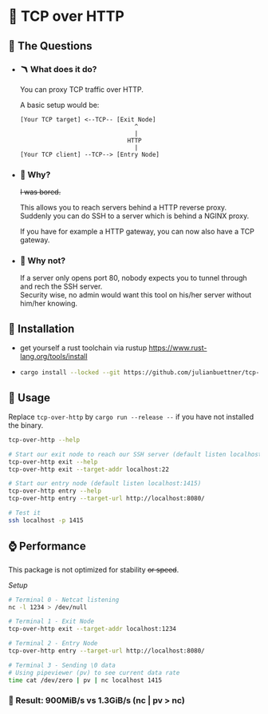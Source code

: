 # 📡 TCP over HTTP

## 🥦 The Questions

- ### 🪃 What does it do?

  You can proxy TCP traffic over HTTP.

  A basic setup would be:

  ```
  [Your TCP target] <--TCP-- [Exit Node]
                                  ^
                                  |
                                HTTP
                                  |
  [Your TCP client] --TCP--> [Entry Node]
  ```

- ### 🍩 Why?

  ~~I was bored.~~

  This allows you to reach servers behind a HTTP reverse proxy.  
  Suddenly you can do SSH to a server which is behind a NGINX proxy.

  If you have for example a HTTP gateway, you can now also have
  a TCP gateway.

- ### 🍾 Why not?

  If a server only opens port 80, nobody expects you
  to tunnel through and rech the SSH server.  
  Security wise, no admin would want this tool on his/her
  server without him/her knowing.

## 🌲 Installation

- get yourself a rust toolchain via rustup https://www.rust-lang.org/tools/install
- ```bash
  cargo install --locked --git https://github.com/julianbuettner/tcp-over-http
  ```

## 🎺 Usage

Replace `tcp-over-http` by `cargo run --release --`
if you have not installed the binary.

```bash
tcp-over-http --help

# Start our exit node to reach our SSH server (default listen localhost:8080)
tcp-over-http exit --help
tcp-over-http exit --target-addr localhost:22

# Start our entry node (default listen localhost:1415)
tcp-over-http entry --help
tcp-over-http entry --target-url http://localhost:8080/

# Test it
ssh localhost -p 1415
```

## ⌚️ Performance

This package is not optimized for stability ~~or speed~~.

_Setup_

```bash
# Terminal 0 - Netcat listening
nc -l 1234 > /dev/null

# Terminal 1 - Exit Node
tcp-over-http exit --target-addr localhost:1234

# Terminal 2 - Entry Node
tcp-over-http entry --target-url http://localhost:8080/

# Terminal 3 - Sending \0 data
# Using pipeviewer (pv) to see current data rate
time cat /dev/zero | pv | nc localhost 1415
```

### 🏅 Result: 900MiB/s vs 1.3GiB/s (nc | pv > nc)
